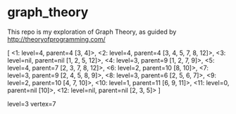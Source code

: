 # graph_theory

This repo is my exploration of Graph Theory, as guided by http://theoryofprogramming.com/

[
<1: level=4, parent=4 [3, 4]>,
<2: level=4, parent=4 [3, 4, 5, 7, 8, 12]>,
<3: level=nil, parent=nil [1, 2, 5, 12]>,
<4: level=3, parent=9 [1, 2, 7, 9]>,
<5: level=4, parent=7 [2, 3, 7, 8, 12]>,
<6: level=2, parent=10 [8, 10]>,
<7: level=3, parent=9 [2, 4, 5, 8, 9]>,
<8: level=3, parent=6 [2, 5, 6, 7]>,
<9: level=2, parent=10 [4, 7, 10]>,
<10: level=1, parent=11 [6, 9, 11]>,
<11: level=0, parent=nil [10]>,
<12: level=nil, parent=nil [2, 3, 5]>
]


level=3
vertex=7
